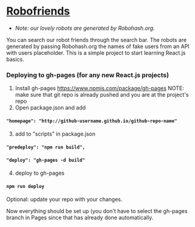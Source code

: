 # [Robofriends](https://dandydo.github.io/robofriends)
* *Note: our lovely robots are generated by Robohash.org.*

You can search our robot friends through the search bar. The robots are generated by passing Robohash.org the names of fake users from an API with users placeholder. This is a simple project to start learning React.js basics.

### Deploying to gh-pages (for any new React.js projects)

1. Install gh-pages https://www.npmjs.com/package/gh-pages
NOTE: make sure that git repo is already pushed and you are at the project's repo
2. Open package.json and add
#### `"homepage": "http://github-username.github.io/github-repo-name"`
3. add to "scripts" in package.json
#### `"predeploy": "npm run build",`
#### `"deploy": "gh-pages -d build"`
4. deploy to gh-pages
#### `npm run deploy`

Optional: update your repo with your changes.

Now everything should be set up (you don't have to select the gh-pages branch in Pages since that has already done automatically.
